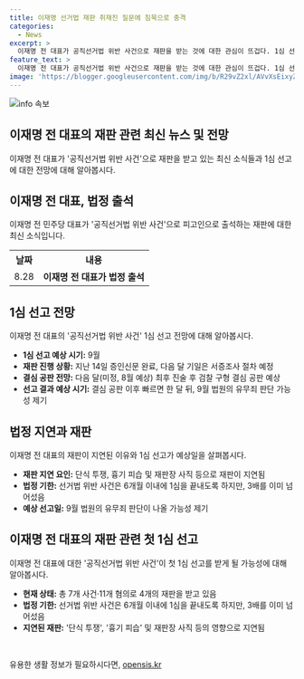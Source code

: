 ```yaml
---
title: 이재명 선거법 재판 취재진 질문에 침묵으로 충격
categories:
  - News
excerpt: >
  이재명 전 대표가 공직선거법 위반 사건으로 재판을 받는 것에 대한 관심이 뜨겁다. 1심 선고는 9월에 예상되며, 한 달 내에 결과가 나올 가능성이 높다. 이 전 대표는 현재 7개 사건·11개 혐의로 4개의 재판을 받고 있으며, 선거법 위반 사건은 법정 기한을 이미 넘어섰다. 그의 단식 투쟁과 흉기 피습 및 재판장 사직 등으로 재판이 지연된 것으로 보인다. 이에 대한 판단은 9월에 이뤄질 것으로 예상된다.
feature_text: >
  이재명 전 대표가 공직선거법 위반 사건으로 재판을 받는 것에 대한 관심이 뜨겁다. 1심 선고는 9월에 예상되며, 한 달 내에 결과가 나올 가능성이 높다. 이 전 대표는 현재 7개 사건·11개 혐의로 4개의 재판을 받고 있으며, 선거법 위반 사건은 법정 기한을 이미 넘어섰다. 그의 단식 투쟁과 흉기 피습 및 재판장 사직 등으로 재판이 지연된 것으로 보인다. 이에 대한 판단은 9월에 이뤄질 것으로 예상된다.
image: 'https://blogger.googleusercontent.com/img/b/R29vZ2xl/AVvXsEixyZcFfHzMRdzZMjFBmAUKJYCLCGyLL1o632UiGVXcaFdKo_bkvkuCioo0uUKlGfBVcT3P84aROyZIXSBEx3Aw5nCQ3pTgDom1WDC4m8eifvWiAmWEEVb4x6G_l8C0QH225ldMjyaFvpxGEBGNO37VmDTDMHGhJPq73UglMfDca1-0aw/s1600/blogspot.png'
---
```


<p><img src="https://blogger.googleusercontent.com/img/b/R29vZ2xl/AVvXsEixyZcFfHzMRdzZMjFBmAUKJYCLCGyLL1o632UiGVXcaFdKo_bkvkuCioo0uUKlGfBVcT3P84aROyZIXSBEx3Aw5nCQ3pTgDom1WDC4m8eifvWiAmWEEVb4x6G_l8C0QH225ldMjyaFvpxGEBGNO37VmDTDMHGhJPq73UglMfDca1-0aw/s1600/blogspot.png" alt="info 속보" /></p>

<h2 data-ke-size="size26">이재명 전 대표의 재판 관련 최신 뉴스 및 전망</h2>

<p data-ke-size="size16">이재명 전 대표가 '공직선거법 위반 사건'으로 재판을 받고 있는 최신 소식들과 1심 선고에 대한 전망에 대해 알아봅시다.</p>

<h2>이재명 전 대표, 법정 출석</h2>

<p data-ke-size="size16">이재명 전 민주당 대표가 '공직선거법 위반 사건'으로 피고인으로 출석하는 재판에 대한 최신 소식입니다.</p>

<table>
  <tr>
    <th>날짜</th>
    <th>내용</th>
  </tr>
  <tr>
    <td>8.28</td>
    <td style="text-align: center; height: 17px;"><b>이재명 전 대표가 법정 출석</b></td>
  </tr>
</table>

<h2>1심 선고 전망</h2>

<p data-ke-size="size16">이재명 전 대표의 '공직선거법 위반 사건' 1심 선고 전망에 대해 알아봅시다.</p>

<ul>
  <li><b>1심 선고 예상 시기:</b> 9월</li>
  <li><b>재판 진행 상황:</b> 지난 14일 증인신문 완료, 다음 달 기일은 서증조사 절차 예정</li>
  <li><b>결심 공판 전망:</b> 다음 달(미정, 8월 예상) 최후 진술 후 검찰 구형 결심 공판 예상</li>
  <li><b>선고 결과 예상 시기:</b> 결심 공판 이후 빠르면 한 달 뒤, 9월 법원의 유무죄 판단 가능성 제기</li>
</ul>

<h2>법정 지연과 재판</h2>

<p data-ke-size="size16">이재명 전 대표의 재판이 지연된 이유와 1심 선고가 예상일을 살펴봅시다.</p>

<ul>
  <li><b>재판 지연 요인:</b> 단식 투쟁, 흉기 피습 및 재판장 사직 등으로 재판이 지연됨</li>
  <li><b>법정 기한:</b> 선거법 위반 사건은 6개월 이내에 1심을 끝내도록 하지만, 3배를 이미 넘어섰음</li>
  <li><b>예상 선고일:</b> 9월 법원의 유무죄 판단이 나올 가능성 제기</li>
</ul>

<h2>이재명 전 대표의 재판 관련 첫 1심 선고</h2>

<p data-ke-size="size16">이재명 전 대표에 대한 '공직선거법 위반 사건'이 첫 1심 선고를 받게 될 가능성에 대해 알아봅시다.</p>

<ul>
  <li><b>현재 상태:</b> 총 7개 사건·11개 혐의로 4개의 재판을 받고 있음</li>
  <li><b>법정 기한:</b> 선거법 위반 사건은 6개월 이내에 1심을 끝내도록 하지만, 3배를 이미 넘어섰음</li>
  <li><b>지연된 재판:</b> '단식 투쟁', '흉기 피습' 및 재판장 사직 등의 영향으로 지연됨</li>
</ul>

<p data-ke-size="size16">&nbsp;</p>
유용한 생활 정보가 필요하시다면, <a href="https://opensis.kr" rel="dofollow">opensis.kr</a>


